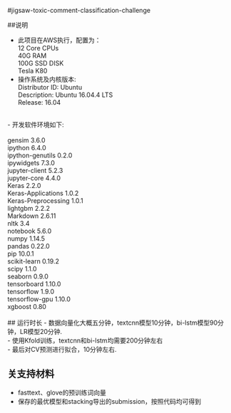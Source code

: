 #jigsaw-toxic-comment-classification-challenge

##说明
- 此项目在AWS执行，配置为：<br>
12 Core CPUs<br>
40G RAM <br>
100G SSD DISK<br>
Tesla K80<br>
-   操作系统及内核版本:<br>
Distributor ID:	Ubuntu<br>
Description:	Ubuntu 16.04.4 LTS<br>
Release:	    16.04<br>
<br>
-   开发软件环境如下:<br>
<br>
gensim              3.6.0 <br>
ipython             6.4.0 <br>
ipython-genutils    0.2.0 <br>
ipywidgets          7.3.0 <br>
jupyter-client      5.2.3 <br>
jupyter-core        4.4.0 <br>
Keras               2.2.0 <br>
Keras-Applications  1.0.2 <br>
Keras-Preprocessing 1.0.1 <br>
lightgbm            2.2.2 <br>
Markdown            2.6.11<br>
nltk                3.4   <br>
notebook            5.6.0 <br>
numpy               1.14.5<br>
pandas              0.22.0<br>
pip                 10.0.1<br>
scikit-learn        0.19.2<br>
scipy               1.1.0 <br>
seaborn             0.9.0 <br>
tensorboard         1.10.0<br>
tensorflow          1.9.0<br>
tensorflow-gpu      1.10.0<br>
xgboost             0.80<br>
<br>
##   运行时长
-   数据向量化大概五分钟，textcnn模型10分钟，bi-lstm模型90分钟，LR模型20分钟.<br>
-   使用Kfold训练，textcnn和bi-lstm均需要200分钟左右<br>
-   最后对CV预测进行拟合，10分钟左右.<br>

##   关支持材料
-   fasttext、glove的预训练词向量<br>
-   保存的最优模型和stacking导出的submission，按照代码均可得到
